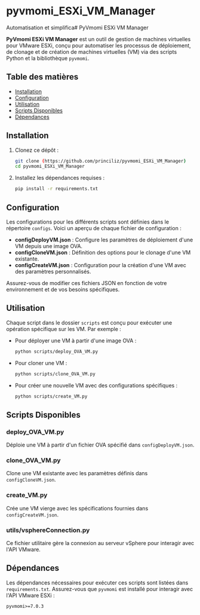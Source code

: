 # pyvmomi_ESXi_VM_Manager
Automatisation et simplifica# PyVmomi ESXi VM Manager

**PyVmomi ESXi VM Manager** est un outil de gestion de machines virtuelles pour VMware ESXi, conçu pour automatiser les processus de déploiement, de clonage et de création de machines virtuelles (VM) via des scripts Python et la bibliothèque `pyvmomi`.

## Table des matières

- [Installation](#installation)
- [Configuration](#configuration)
- [Utilisation](#utilisation)
- [Scripts Disponibles](#scripts-disponibles)
- [Dépendances](#dépendances)
  
## Installation

1. Clonez ce dépôt :
   ```bash
   git clone (https://github.com/princiliz/pyvmomi_ESXi_VM_Manager)
   cd pyvmomi_ESXi_VM_Manager

2. Installez les dépendances requises :
   ```bash
   pip install -r requirements.txt
   ```

## Configuration

Les configurations pour les différents scripts sont définies dans le répertoire `configs`. Voici un aperçu de chaque fichier de configuration :

- **configDeployVM.json** : Configure les paramètres de déploiement d'une VM depuis une image OVA.
- **configCloneVM.json** : Définition des options pour le clonage d'une VM existante.
- **configCreateVM.json** : Configuration pour la création d'une VM avec des paramètres personnalisés.

Assurez-vous de modifier ces fichiers JSON en fonction de votre environnement et de vos besoins spécifiques.

## Utilisation

Chaque script dans le dossier `scripts` est conçu pour exécuter une opération spécifique sur les VM. Par exemple :

- Pour déployer une VM à partir d'une image OVA :
  ```bash
  python scripts/deploy_OVA_VM.py
  ```
- Pour cloner une VM :
  ```bash
  python scripts/clone_OVA_VM.py
  ```
- Pour créer une nouvelle VM avec des configurations spécifiques :
  ```bash
  python scripts/create_VM.py
  ```

## Scripts Disponibles

### deploy_OVA_VM.py
Déploie une VM à partir d'un fichier OVA spécifié dans `configDeployVM.json`.

### clone_OVA_VM.py
Clone une VM existante avec les paramètres définis dans `configCloneVM.json`.

### create_VM.py
Crée une VM vierge avec les spécifications fournies dans `configCreateVM.json`.

### utils/vsphereConnection.py
Ce fichier utilitaire gère la connexion au serveur vSphere pour interagir avec l'API VMware.

## Dépendances

Les dépendances nécessaires pour exécuter ces scripts sont listées dans `requirements.txt`. Assurez-vous que `pyvmomi` est installé pour interagir avec l'API VMware ESXi :

```text
pyvmomi>=7.0.3
